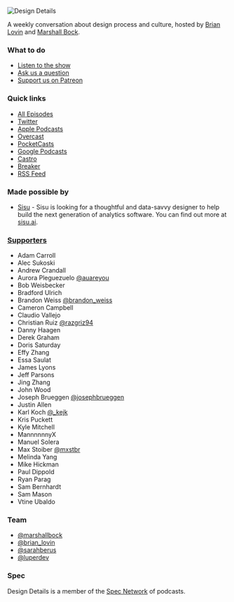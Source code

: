 ![Design Details](./static/img/dd-wide.png)

A weekly conversation about design process and culture, hosted by [Brian Lovin](https://twitter.com/brian_lovin) and [Marshall Bock](https://twitter.com/marshallbock).

### What to do
- [Listen to the show](https://spec.fm/podcasts/design-details)
- [Ask us a question](https://github.com/specfm/design-details/issues/new)
- [Support us on Patreon](https://patreon.com/designdetails)

### Quick links
- [All Episodes](https://spec.fm/podcasts/design-details)
- [Twitter](https://twitter.com/designdetailsfm)
- [Apple Podcasts](https://geo.itunes.apple.com/ca/podcast/feed/id947191070)
- [Overcast](https://overcast.fm/itunes947191070)
- [PocketCasts](http://pca.st/itunes/947191070)
- [Google Podcasts](https://play.google.com/music/m/Iyvjpq3k44ux2azsmvlxe3cc5by?t=Design_Details)
- [Castro](https://castro.fm/itunes/947191070)
- [Breaker](https://www.breaker.audio/design-details)
- [RSS Feed](http://simplecast.fm/podcasts/1034/rss)

### Made possible by
- [Sisu](https://sisu.ai) - Sisu is looking for a thoughtful and data-savvy designer to help build the next generation of analytics software. You can find out more at [sisu.ai](https://sisu.ai).

### [Supporters](https://patreon.com/designdetails)
- Adam Carroll
- Alec Sukoski
- Andrew Crandall
- Aurora Pleguezuelo [@auareyou](https://twitter.com/auareyou)
- Bob Weisbecker
- Bradford Ulrich
- Brandon Weiss [@brandon_weiss](https://twitter.com/brandon_weiss)
- Cameron Campbell
- Claudio Vallejo
- Christian Ruiz [@razgriz94](https://twitter.com/razgriz94)
- Danny Haagen
- Derek Graham
- Doris Saturday
- Effy Zhang
- Essa Saulat
- James Lyons
- Jeff Parsons
- Jing Zhang
- John Wood
- Joseph Brueggen [@josephbrueggen](https://twitter.com/josephbrueggen)
- Justin Allen
- Karl Koch [@_kejk](https://twitter.com/_kejk)
- Kris Puckett
- Kyle Mitchell
- MannnnnnyX
- Manuel Solera
- Max Stoiber [@mxstbr](https://twitter.com/mxstbr)
- Melinda Yang
- Mike Hickman
- Paul Dippold
- Ryan Parag
- Sam Bernhardt
- Sam Mason
- Vtine Ubaldo

### Team
- [@marshallbock](https://twitter.com/marshallbock)
- [@brian_lovin](https://twitter.com/brian_lovin)
- [@sarahberus](https://twitter.com/sarahberus)
- [@luperdev](https://twitter.com/luperdev)

### Spec
Design Details is a member of the [Spec Network](https://spec.fm/) of podcasts.